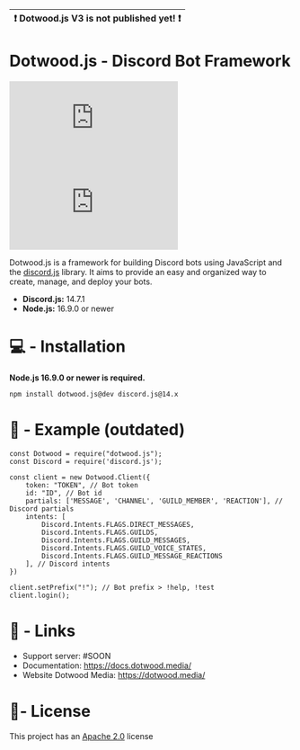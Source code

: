 | :exclamation: Dotwood.js V3 is not published yet!  :exclamation: |
| ---------------------------------------------------------------- |


# Dotwood.js - Discord Bot Framework
[![downloadsBadge](https://img.shields.io/npm/dt/dotwood.js?style=for-the-badge)](https://npmjs.com/dotwood.js)
[![versionBadge](https://img.shields.io/npm/v/dotwood.js?style=for-the-badge)](https://npmjs.com/dotwood.js)

Dotwood.js is a framework for building Discord bots using JavaScript and the [discord.js](https://github.com/discordjs/discord.js) library. It aims to provide an easy and organized way to create, manage, and deploy your bots.

- **Discord.js:** 14.7.1 
- **Node.js:** 16.9.0 or newer
# 💻 - Installation
**Node.js 16.9.0 or newer is required.**

```
npm install dotwood.js@dev discord.js@14.x
```

# 📖 - Example (outdated)
```
const Dotwood = require("dotwood.js");
const Discord = require('discord.js');

const client = new Dotwood.Client({
    token: "TOKEN", // Bot token
    id: "ID", // Bot id
    partials: ['MESSAGE', 'CHANNEL', 'GUILD_MEMBER', 'REACTION'], // Discord partials
    intents: [
        Discord.Intents.FLAGS.DIRECT_MESSAGES,
        Discord.Intents.FLAGS.GUILDS,
        Discord.Intents.FLAGS.GUILD_MESSAGES,
        Discord.Intents.FLAGS.GUILD_VOICE_STATES,
        Discord.Intents.FLAGS.GUILD_MESSAGE_REACTIONS
    ], // Discord intents
})

client.setPrefix("!"); // Bot prefix > !help, !test
client.login();
```

# 🔗 - Links
- Support server: #SOON
- Documentation: https://docs.dotwood.media/
- Website Dotwood Media: https://dotwood.media/

# 📑- License
This project has an <a href="https://github.com/DotwoodMedia/dotwood.js/blob/main/LICENSE">Apache 2.0</a> license
